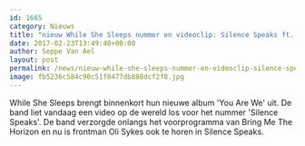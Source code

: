 ```yaml
---
id: 1665
category: Nieuws
title: "nieuw While She Sleeps nummer en videoclip: Silence Speaks ft. Oli Sykes"
date: 2017-02-23T13:49:40+00:00
author: Seppe Van Ael
layout: post
permalink: /news/nieuw-while-she-sleeps-nummer-en-videoclip-silence-speaks-ft-oli-sykes/
image: fb5236c584c90c51f8477db888dcf2f8.jpg
---
```

While She Sleeps brengt binnenkort hun nieuwe album 'You Are We' uit. De band liet vandaag een video op de wereld los voor het nummer 'Silence Speaks'. De band verzorgde onlangs het voorprogramma van Bring Me The Horizon en nu is frontman Oli Sykes ook te horen in Silence Speaks.
